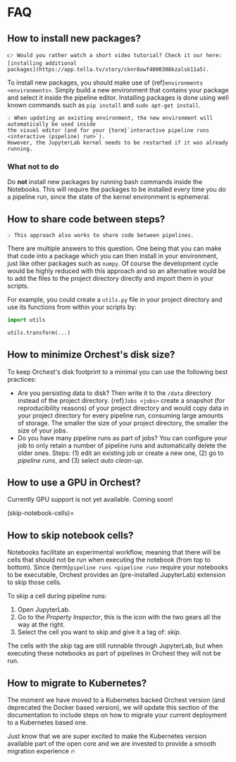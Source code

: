 # FAQ

## How to install new packages?

```{tip}
👉 Would you rather watch a short video tutorial? Check it our here: [installing additional
packages](https://app.tella.tv/story/cknr8owf4000308kzalsk11a5).
```

To install new packages, you should make use of {ref}`environments <environments>`. Simply build a
new environment that contains your package and select it inside the pipeline editor. Installing
packages is done using well known commands such as `pip install` and `sudo apt-get install`.

```{note}
💡 When updating an existing environment, the new environment will automatically be used inside
the visual editor (and for your {term}`interactive pipeline runs <interactive (pipeline) run>`).
However, the JupyterLab kernel needs to be restarted if it was already running.
```

### What not to do

Do **not** install new packages by running bash commands inside the Notebooks. This will require the
packages to be installed every time you do a pipeline run, since the state of the kernel environment
is ephemeral.

## How to share code between steps?

```{note}
💡 This approach also works to share code between pipelines.
```

There are multiple answers to this question. One being that you can make that code into a package
which you can then install in your environment, just like other packages such as `numpy`. Of
course the development cycle would be highly reduced with this approach and so an alternative would
be to add the files to the project directory directly and import them in your scripts.

For example, you could create a `utils.py` file in your project directory and use its functions
from within your scripts by:

```python
import utils

utils.transform(...)
```

## How to minimize Orchest's disk size?

To keep Orchest's disk footprint to a minimal you can use the following best practices:

- Are you persisting data to disk? Then write it to the `/data` directory instead of the project
  directory. {ref}`Jobs <jobs>` create a snapshot (for reproducibility reasons) of your project
  directory and would copy data in your project directory for every pipeline run, consuming large
  amounts of storage. The smaller the size of your project directory, the smaller the size of your
  jobs.
- Do you have many pipeline runs as part of jobs? You can configure your job to only retain a
  number of pipeline runs and automatically delete the older ones. Steps: (1) edit an existing job
  or create a new one, (2) go to _pipeline runs_, and (3) select _auto clean-up_.

## How to use a GPU in Orchest?

Currently GPU support is not yet available. Coming soon!

(skip-notebook-cells)=

## How to skip notebook cells?

Notebooks facilitate an experimental workflow, meaning that there will be cells that should not be
run when executing the notebook (from top to bottom). Since {term}`pipeline runs <pipeline run>`
require your notebooks to be executable, Orchest provides an (pre-installed JupyterLab) extension
to skip those cells.

To skip a cell during pipeline runs:

1. Open JupyterLab.
2. Go to the _Property Inspector_, this is the icon with the two gears all the way at the right.
3. Select the cell you want to skip and give it a tag of: _skip_.

The cells with the _skip_ tag are still runnable through JupyterLab, but when executing these
notebooks as part of pipelines in Orchest they will not be run.

## How to migrate to Kubernetes?

The moment we have moved to a Kubernetes backed Orchest version (and deprecated the Docker based
version), we will update this section of the documentation to include steps on how to migrate your
current deployment to a Kubernetes based one.

Just know that we are super excited to make the Kubernetes version available part of the open core
and we are invested to provide a smooth migration experience 🔥
